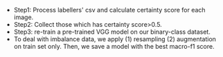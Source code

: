 * Step1: Process labellers' csv and calculate certainty score for each image. 
* Step2: Collect those which has certainty score>0.5. 
* Step3: re-train a pre-trained VGG model on our binary-class dataset.
* To deal with imbalance data, we apply (1) resampling (2) augmentation on train set only. Then, we save a model with the best macro-f1 score. 
